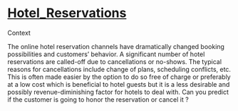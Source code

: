 # [Hotel_Reservations](https://www.kaggle.com/datasets/ahsan81/hotel-reservations-classification-dataset)

Context

The online hotel reservation channels have dramatically changed booking possibilities and customers’ behavior. A significant number of hotel reservations are called-off due to cancellations or no-shows. The typical reasons for cancellations include change of plans, scheduling conflicts, etc. This is often made easier by the option to do so free of charge or preferably at a low cost which is beneficial to hotel guests but it is a less desirable and possibly revenue-diminishing factor for hotels to deal with.
Can you predict if the customer is going to honor the reservation or cancel it ?
